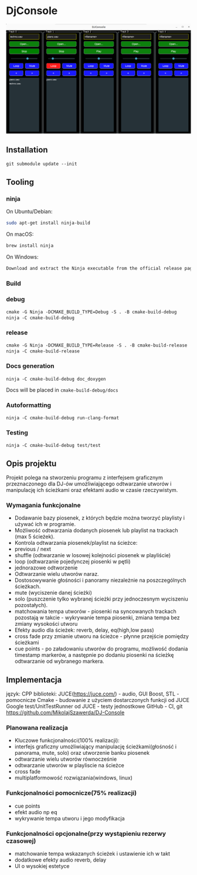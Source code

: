 # DjConsole

![](screenshot.png)

## Installation

```shell
git submodule update --init
```

## Tooling

### ninja

On Ubuntu/Debian:
```bash
sudo apt-get install ninja-build
````
On macOS:
```bash
brew install ninja
````
On Windows:
```md
Download and extract the Ninja executable from the official release page and add it to your PATH.
```

### Build

### debug
```shell
cmake -G Ninja -DCMAKE_BUILD_TYPE=Debug -S . -B cmake-build-debug
ninja -C cmake-build-debug
```

### release
```shell
cmake -G Ninja -DCMAKE_BUILD_TYPE=Release -S . -B cmake-build-release
ninja -C cmake-build-release
```

### Docs generation
```shell
ninja -C cmake-build-debug doc_doxygen
```

Docs will be placed in `cmake-build-debug/docs`

### Autoformatting
```shell
ninja -C cmake-build-debug run-clang-format
```
### Testing
```shell
ninja -C cmake-build-debug test/test
```

## Opis projektu
Projekt polega na stworzeniu programu z interfejsem graficznym przeznaczonego dla DJ-ów umożliwiającego odtwarzanie utworów i manipulację ich ścieżkami oraz efektami audio w czasie rzeczywistym.

### Wymagania funkcjonalne
- Dodawanie bazy piosenek, z których będzie można tworzyć playlisty i używać ich w programie.
- Możliwość odtwarzania dodanych piosenek lub playlist na trackach (max 5 ścieżek).
- Kontrola odtwarzania piosenek/playlist na ścieżce:
- previous / next
- shuffle (odtwarzanie w losowej kolejności piosenek w playliście)
- loop (odtwarzanie pojedynczej piosenki w pętli)
- jednorazowe odtworzenie
- Odtwarzanie wielu utworów naraz.
- Dostosowywanie głośności i panoramy niezależnie na poszczególnych ścieżkach.
- mute (wyciszenie danej ścieżki)
- solo (puszczenie tylko wybranej ścieżki przy jednoczesnym wyciszeniu pozostałych).
- matchowania tempa utworów - piosenki na syncowanych trackach pozostają w takcie - wykrywanie tempa piosenki, zmiana tempa bez zmiany wysokości utworu
- Efekty audio dla ścieżek: reverb, delay, eq(high,low pass)
- cross fade przy zmianie utworu na ścieżce - płynne przejście pomiędzy ścieżkami
- cue points - po załadowaniu utworów do programu, możliwość dodania timestamp markerów, a następnie po dodaniu piosenki na ścieżkę odtwarzanie od wybranego markera.

## Implementacja
język: CPP
biblioteki:
JUCE(https://juce.com/) - audio, GUI
Boost, STL - pomocnicze
Cmake - budowanie z użyciem dostarczonych funkcji od JUCE
Google test/UnitTestRunner od JUCE - testy jednostkowe
GitHub - CI, git https://github.com/MikolajSzawerda/DJ-Console

### Planowana realizacja
- Kluczowe funkcjonalności(100% realizacji):
- interfejs graficzny umożliwiający manipulację ścieżkami(głośność i panorama, mute, solo) oraz utworzenie banku piosenek
- odtwarzanie wielu utworów równocześnie
- odtwarzanie utworów w playliscie na ścieżce
- cross fade
- multiplatformowość rozwiązania(windows, linux)

### Funkcjonalności pomocnicze(75% realizacji)
- cue points
- efekt audio np eq
- wykrywanie tempa utworu i jego modyfikacja

### Funkcjonalności opcjonalne(przy wystąpieniu rezerwy czasowej)
- matchowanie tempa wskazanych ścieżek i ustawienie ich w takt
- dodatkowe efekty audio reverb, delay
- UI o wysokiej estetyce
